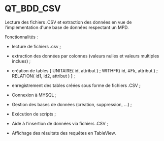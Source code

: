 # QT_BDD_CSV

Lecture des fichiers .CSV et extraction des données en vue de l'implémentation d'une base de données respectant un MPD.

Fonctionnalités : 
- lecture de fichiers .csv ;
- extraction des données par colonnes (valeurs nulles et valeurs multiples inclues) ;
- création de tables [ UNITAIRE( id, attribut ) ; WITHFK( id, #Fk, attribut ) ; RELATION( id1,  id2, attribut ) ] ;
- enregistrement des tables créées sous forme de fichiers .CSV ;

- Connexion à MYSQL ; 
- Gestion des bases de données (création, suppression, …) ;
- Exécution de scripts ; 
- Aide à l’insertion de données via fichiers .CSV ;
- Affichage des résultats des requêtes en TableView.

